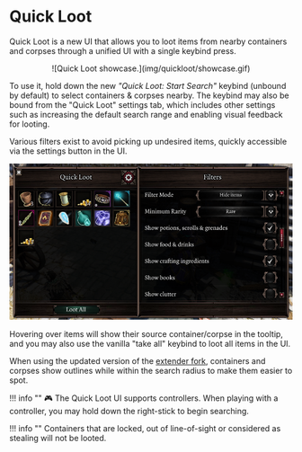 # Quick Loot
Quick Loot is a new UI that allows you to loot items from nearby containers and corpses through a unified UI with a single keybind press.

<center>![Quick Loot showcase.](img/quickloot/showcase.gif)</center>

To use it, hold down the new *"Quick Loot: Start Search"* keybind (unbound by default) to select containers & corpses nearby. The keybind may also be bound from the "Quick Loot" settings tab, which includes other settings such as increasing the default search range and enabling visual feedback for looting.

Various filters exist to avoid picking up undesired items, quickly accessible via the settings button in the UI.

![Filter settings.](img/quickloot/filters.png)

Hovering over items will show their source container/corpse in the tooltip, and you may also use the vanilla "take all" keybind to loot all items in the UI.

When using the updated version of the [extender fork](extender.md), containers and corpses show outlines while within the search radius to make them easier to spot.

!!! info ""
    🎮 The Quick Loot UI supports controllers. When playing with a controller, you may hold down the right-stick to begin searching.

!!! info ""
    Containers that are locked, out of line-of-sight or considered as stealing will not be looted.
